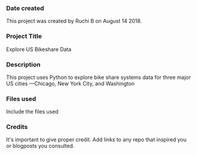 ### Date created
This project was created by Ruchi B on August 14 2018.


### Project Title
Explore US Bikeshare Data 

### Description
This project uses Python to explore bike share systems data for three major US cities —Chicago, New York City, and Washington

### Files used
Include the files used

### Credits
It's important to give proper credit. Add links to any repo that inspired you or blogposts you consulted.

